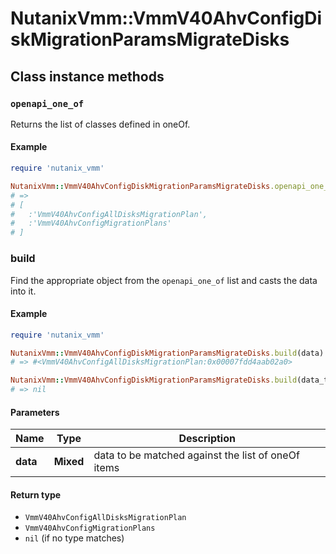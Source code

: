 # NutanixVmm::VmmV40AhvConfigDiskMigrationParamsMigrateDisks

## Class instance methods

### `openapi_one_of`

Returns the list of classes defined in oneOf.

#### Example

```ruby
require 'nutanix_vmm'

NutanixVmm::VmmV40AhvConfigDiskMigrationParamsMigrateDisks.openapi_one_of
# =>
# [
#   :'VmmV40AhvConfigAllDisksMigrationPlan',
#   :'VmmV40AhvConfigMigrationPlans'
# ]
```

### build

Find the appropriate object from the `openapi_one_of` list and casts the data into it.

#### Example

```ruby
require 'nutanix_vmm'

NutanixVmm::VmmV40AhvConfigDiskMigrationParamsMigrateDisks.build(data)
# => #<VmmV40AhvConfigAllDisksMigrationPlan:0x00007fdd4aab02a0>

NutanixVmm::VmmV40AhvConfigDiskMigrationParamsMigrateDisks.build(data_that_doesnt_match)
# => nil
```

#### Parameters

| Name | Type | Description |
| ---- | ---- | ----------- |
| **data** | **Mixed** | data to be matched against the list of oneOf items |

#### Return type

- `VmmV40AhvConfigAllDisksMigrationPlan`
- `VmmV40AhvConfigMigrationPlans`
- `nil` (if no type matches)


